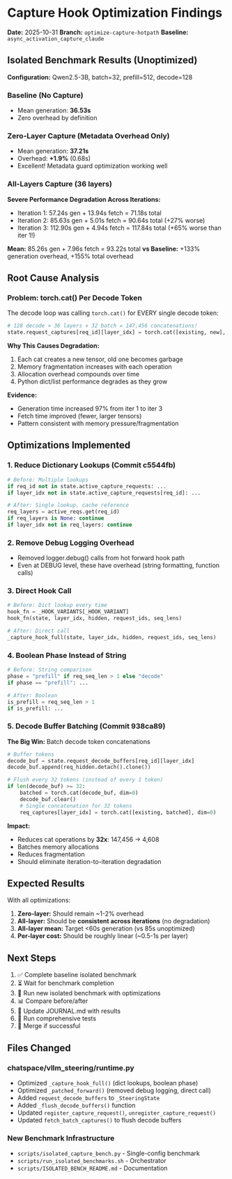 # Capture Hook Optimization Findings

**Date:** 2025-10-31
**Branch:** `optimize-capture-hotpath`
**Baseline:** `async_activation_capture_claude`

## Isolated Benchmark Results (Unoptimized)

**Configuration:** Qwen2.5-3B, batch=32, prefill=512, decode=128

### Baseline (No Capture)
- Mean generation: **36.53s**
- Zero overhead by definition

### Zero-Layer Capture (Metadata Overhead Only)
- Mean generation: **37.21s**
- Overhead: **+1.9%** (0.68s)
- Excellent! Metadata guard optimization working well

### All-Layers Capture (36 layers)
**Severe Performance Degradation Across Iterations:**
- Iteration 1: 57.24s gen + 13.94s fetch = 71.18s total
- Iteration 2: 85.63s gen + 5.01s fetch = 90.64s total (+27% worse)
- Iteration 3: 112.90s gen + 4.94s fetch = 117.84s total (+65% worse than iter 1!)

**Mean:** 85.26s gen + 7.96s fetch = 93.22s total
**vs Baseline:** +133% generation overhead, +155% total overhead

## Root Cause Analysis

### Problem: torch.cat() Per Decode Token

The decode loop was calling `torch.cat()` for EVERY single decode token:
```python
# 128 decode × 36 layers × 32 batch = 147,456 concatenations!
state.request_captures[req_id][layer_idx] = torch.cat([existing, new], dim=0)
```

**Why This Causes Degradation:**
1. Each cat creates a new tensor, old one becomes garbage
2. Memory fragmentation increases with each operation
3. Allocation overhead compounds over time
4. Python dict/list performance degrades as they grow

**Evidence:**
- Generation time increased 97% from iter 1 to iter 3
- Fetch time improved (fewer, larger tensors)
- Pattern consistent with memory pressure/fragmentation

## Optimizations Implemented

### 1. Reduce Dictionary Lookups (Commit c5544fb)
```python
# Before: Multiple lookups
if req_id not in state.active_capture_requests: ...
if layer_idx not in state.active_capture_requests[req_id]: ...

# After: Single lookup, cache reference
req_layers = active_reqs.get(req_id)
if req_layers is None: continue
if layer_idx not in req_layers: continue
```

### 2. Remove Debug Logging Overhead
- Removed logger.debug() calls from hot forward hook path
- Even at DEBUG level, these have overhead (string formatting, function calls)

### 3. Direct Hook Call
```python
# Before: Dict lookup every time
hook_fn = _HOOK_VARIANTS[_HOOK_VARIANT]
hook_fn(state, layer_idx, hidden, request_ids, seq_lens)

# After: Direct call
_capture_hook_full(state, layer_idx, hidden, request_ids, seq_lens)
```

### 4. Boolean Phase Instead of String
```python
# Before: String comparison
phase = "prefill" if req_seq_len > 1 else "decode"
if phase == "prefill": ...

# After: Boolean
is_prefill = req_seq_len > 1
if is_prefill: ...
```

### 5. Decode Buffer Batching (Commit 938ca89)

**The Big Win:** Batch decode token concatenations

```python
# Buffer tokens
decode_buf = state.request_decode_buffers[req_id][layer_idx]
decode_buf.append(req_hidden.detach().clone())

# Flush every 32 tokens (instead of every 1 token)
if len(decode_buf) >= 32:
    batched = torch.cat(decode_buf, dim=0)
    decode_buf.clear()
    # Single concatenation for 32 tokens
    req_captures[layer_idx] = torch.cat([existing, batched], dim=0)
```

**Impact:**
- Reduces cat operations by **32x**: 147,456 → 4,608
- Batches memory allocations
- Reduces fragmentation
- Should eliminate iteration-to-iteration degradation

## Expected Results

With all optimizations:
1. **Zero-layer:** Should remain ~1-2% overhead
2. **All-layer:** Should be **consistent across iterations** (no degradation)
3. **All-layer mean:** Target <60s generation (vs 85s unoptimized)
4. **Per-layer cost:** Should be roughly linear (~0.5-1s per layer)

## Next Steps

1. ✅ Complete baseline isolated benchmark
2. ⏳ Wait for benchmark completion
3. 🔄 Run new isolated benchmark with optimizations
4. 📊 Compare before/after
5. 📝 Update JOURNAL.md with results
6. 🧪 Run comprehensive tests
7. 🚀 Merge if successful

## Files Changed

### chatspace/vllm_steering/runtime.py
- Optimized `_capture_hook_full()` (dict lookups, boolean phase)
- Optimized `_patched_forward()` (removed debug logging, direct call)
- Added `request_decode_buffers` to `_SteeringState`
- Added `_flush_decode_buffers()` function
- Updated `register_capture_request()`, `unregister_capture_request()`
- Updated `fetch_batch_captures()` to flush decode buffers

### New Benchmark Infrastructure
- `scripts/isolated_capture_bench.py` - Single-config benchmark
- `scripts/run_isolated_benchmarks.sh` - Orchestrator
- `scripts/ISOLATED_BENCH_README.md` - Documentation
